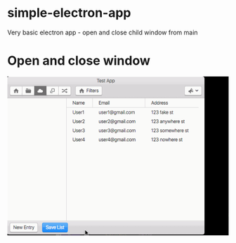 # simple-electron-app
Very basic electron app - open and close child window from main

# Open and close window
![Alt text](/captures/open-close-window.gif?raw=true "Open and close window")
